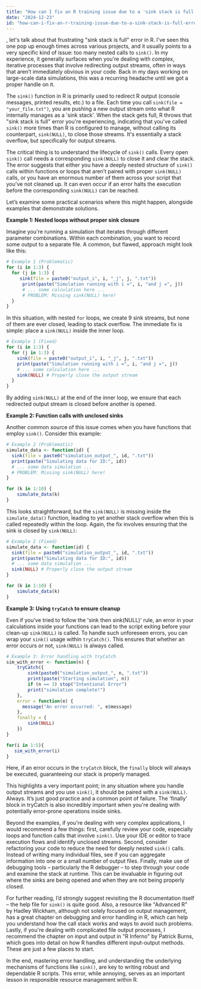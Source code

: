 ```yaml
---
title: "How can I fix an R training issue due to a 'sink stack is full' error?"
date: "2024-12-23"
id: "how-can-i-fix-an-r-training-issue-due-to-a-sink-stack-is-full-error"
---
```


, let's talk about that frustrating "sink stack is full" error in R. I’ve seen this one pop up enough times across various projects, and it usually points to a very specific kind of issue: too many nested calls to `sink()`. In my experience, it generally surfaces when you're dealing with complex, iterative processes that involve redirecting output streams, often in ways that aren’t immediately obvious in your code. Back in my days working on large-scale data simulations, this was a recurring headache until we got a proper handle on it.

The `sink()` function in R is primarily used to redirect R output (console messages, printed results, etc.) to a file. Each time you call `sink(file = "your_file.txt")`, you are pushing a new output stream onto what R internally manages as a 'sink stack'. When the stack gets full, R throws that "sink stack is full" error you're experiencing, indicating that you've called `sink()` more times than R is configured to manage, without calling its counterpart, `sink(NULL)`, to close those streams. It's essentially a stack overflow, but specifically for output streams.

The critical thing is to understand the lifecycle of `sink()` calls. Every open `sink()` call needs a corresponding `sink(NULL)` to close it and clear the stack. The error suggests that either you have a deeply nested structure of `sink()` calls within functions or loops that aren’t paired with proper `sink(NULL)` calls, or you have an enormous number of them across your script that you've not cleaned up. It can even occur if an error halts the execution before the corresponding `sink(NULL)` can be reached.

Let’s examine some practical scenarios where this might happen, alongside examples that demonstrate solutions.

**Example 1: Nested loops without proper sink closure**

Imagine you're running a simulation that iterates through different parameter combinations. Within each combination, you want to record some output to a separate file. A common, but flawed, approach might look like this:

```r
# Example 1 (Problematic)
for (i in 1:3) {
  for (j in 1:3) {
     sink(file = paste0("output_i", i, "_j", j, ".txt"))
      print(paste("Simulation running with i =", i, "and j =", j))
      # ... some calculation here ...
      # PROBLEM: Missing sink(NULL) here!
  }
}
```

In this situation, with nested `for` loops, we create 9 sink streams, but none of them are ever closed, leading to stack overflow. The immediate fix is simple: place a `sink(NULL)` inside the inner loop.

```r
# Example 1 (Fixed)
for (i in 1:3) {
  for (j in 1:3) {
    sink(file = paste0("output_i", i, "_j", j, ".txt"))
    print(paste("Simulation running with i =", i, "and j =", j))
    # ... some calculation here ...
    sink(NULL) # Properly close the output stream
  }
}
```

By adding `sink(NULL)` at the end of the inner loop, we ensure that each redirected output stream is closed before another is opened.

**Example 2: Function calls with unclosed sinks**

Another common source of this issue comes when you have functions that employ `sink()`. Consider this example:

```r
# Example 2 (Problematic)
simulate_data <- function(id) {
  sink(file = paste0("simulation_output_", id, ".txt"))
  print(paste("Simulating data for ID:", id))
  # ... some data simulation ...
  # PROBLEM: Missing sink(NULL) here!
}

for (k in 1:10) {
    simulate_data(k)
}

```

This looks straightforward, but the `sink(NULL)` is missing inside the `simulate_data()` function, leading to yet another stack overflow when this is called repeatedly within the loop. Again, the fix involves ensuring that the sink is closed by `sink(NULL)`:

```r
# Example 2 (Fixed)
simulate_data <- function(id) {
  sink(file = paste0("simulation_output_", id, ".txt"))
  print(paste("Simulating data for ID:", id))
  # ... some data simulation ...
  sink(NULL) # Properly close the output stream
}

for (k in 1:10) {
    simulate_data(k)
}

```

**Example 3: Using `tryCatch` to ensure cleanup**

Even if you've tried to follow the 'sink then sink(NULL)' rule, an error in your calculations inside your functions can lead to the script exiting before your clean-up `sink(NULL)` is called. To handle such unforeseen errors, you can wrap your `sink()` usage within `tryCatch()`. This ensures that whether an error occurs or not, `sink(NULL)` is always called.

```r
# Example 3: Error handling with tryCatch
sim_with_error <- function(n) {
    tryCatch({
        sink(paste0("simulation_output_", n, ".txt"))
        print(paste("Starting simulation", n))
        if (n == 3) stop("Intentional Error")
        print("simulation complete!")
    },
    error = function(e) {
      message("An error occurred: ", e$message)
    },
    finally = {
        sink(NULL)
    })
}

for(i in 1:5){
   sim_with_error(i)
}
```

Here, if an error occurs in the `tryCatch` block, the `finally` block will always be executed, guaranteeing our stack is properly managed.

This highlights a very important point; in any situation where you handle output streams and you use `sink()`, it should be paired with a `sink(NULL)`. Always. It’s just good practice and a common point of failure. The 'finally' block in tryCatch is also incredibly important when you're dealing with potentially error-prone operations inside sinks.

Beyond the examples, if you're dealing with very complex applications, I would recommend a few things: first, carefully review your code, especially loops and function calls that involve `sink()`. Use your IDE or editor to trace execution flows and identify unclosed streams. Second, consider refactoring your code to reduce the need for deeply nested `sink()` calls. Instead of writing many individual files, see if you can aggregate information into one or a small number of output files. Finally, make use of debugging tools – particularly the R debugger – to step through your code and examine the stack at runtime. This can be invaluable in figuring out where the sinks are being opened and when they are not being properly closed.

For further reading, I’d strongly suggest revisiting the R documentation itself – the help file for `sink()` is quite good. Also, a resource like "Advanced R" by Hadley Wickham, although not solely focused on output management, has a great chapter on debugging and error handling in R, which can help you understand how the call stack works and ways to avoid such problems. Lastly, if you're dealing with complicated file output processes, I recommend the chapter on input and output in "R Inferno" by Patrick Burns, which goes into detail on how R handles different input-output methods. These are just a few places to start.

In the end, mastering error handling, and understanding the underlying mechanisms of functions like `sink()`, are key to writing robust and dependable R scripts. This error, while annoying, serves as an important lesson in responsible resource management within R.
